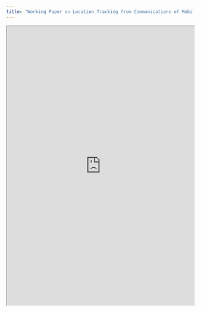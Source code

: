 ```yaml
---
title: "Working Paper on Location Tracking from Communications of Mobile Devices"
---
```



<iframe height="750" width="100%" src="https://ewelton.github.io/ktest/wiki.html#Working%20Paper%20on%20Location%20Tracking%20from%20Communications%20of%20Mobile%20Devices"></iframe>

